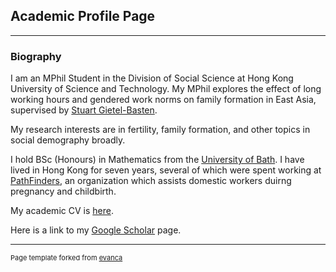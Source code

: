 ## Academic Profile Page

---

### Biography

I am an MPhil Student in the Division of Social Science at Hong Kong University of Science and Technology. My MPhil explores the effect of long working hours and gendered work norms on family formation in East Asia, supervised by <a href="https://sosc.ust.hk/blog/faculty/sgb/">Stuart Gietel-Basten</a>.

My research interests are in fertility, family formation, and other topics in social demography broadly.

I hold BSc (Honours) in Mathematics from the <a href="https://www.bath.ac.uk/departments/department-of-mathematical-sciences/">University of Bath</a>. I have lived in Hong Kong for seven years, several of which were spent working at <a href="http://www.pathfinders.org.hk/public/">PathFinders</a>, an organization which assists domestic workers duirng pregnancy and childbirth. 

My academic CV is <a href="https://rganly.github.io/pdf/Rachel_Ganly_CV_Jan2021.pdf">here</a>. 

Here is a link to my <a href="https://scholar.google.com/citations?user=LlZRoVgAAAAJ&hl=en&oi=ao">Google Scholar</a> page.

---
<p style="font-size:11px">Page template forked from <a href="https://github.com/evanca/quick-portfolio">evanca</a></p>
<!-- Remove above link if you don't want to attibute -->
